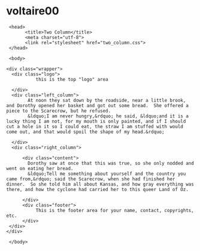 # voltaire00



<!DOCTYPE html>
<html lang ="en">

     <head>
           <title>Two Column</title>
           <meta charset="utf-8">
           <link rel="stylesheet" href="two_column.css">
     </head>

     <body>
	
 	<div class="wrapper">
	  <div class="logo">
	           this is the top "logo" area
	
	  </div>
	  <div class="left_column">
			At noon they sat down by the roadside, near a little brook, and Dorothy opened her basket and got out some bread.  She offered a piece to the Scarecrow, but he refused.
  			&ldquo;I am never hungry,&rdquo; he said, &ldquo;and it is a lucky thing I am not, for my mouth is only painted, and if I should cut a hole in it so I could eat, the straw I am stuffed with would come out, and that would spoil the shape of my head.&rdquo;
	
	  </div>
	  <div class="right_column">

	      <div class="content">
  			Dorothy saw at once that this was true, so she only nodded and went on eating her bread.
  			&ldquo;Tell me something about yourself and the country you came from,&rdquo; said the Scarecrow, when she had finished her dinner.  So she told him all about Kansas, and how gray everything was there, and how the cyclone had carried her to this queer Land of Oz.
	
	      </div>
	      <div class="footer">
	           This is the footer area for your name, contact, copyrights, etc.
	      </div>
	 </div>
	</div>
	
     </body>

</html>

